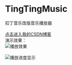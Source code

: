 # TingTingMusic
扣丁音乐改版音乐播放器<br>
<br>
[点击进入我的CSDN博客](http://blog.csdn.net/dt235201314/article/details/51367931 "鼠标悬停显示")
<br>
演示效果：
<br>
![播放效果](http://img.blog.csdn.net/20160510022338543 "效果演示")
<br>
<br>
![播放进度显示](http://img.blog.csdn.net/20160511000257257 "效果演示") 
<br>
